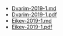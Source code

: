 * [Dvarim-2019-1.md](../RavTorah/Deuteronomy/Dvarim-2019-1.md)
* [Dvarim-2019-1.pdf](../RavTorah/Deuteronomy/Dvarim-2019-1.pdf)
* [Eikev-2019-1.md](../RavTorah/Deuteronomy/Eikev-2019-1.md)
* [Eikev-2019-1.pdf](../RavTorah/Deuteronomy/Eikev-2019-1.pdf)
